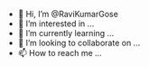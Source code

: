 - 👋 Hi, I’m @RaviKumarGose
- 👀 I’m interested in ...
- 🌱 I’m currently learning ...
- 💞️ I’m looking to collaborate on ...
- 📫 How to reach me ...

<!---
RaviKumarGose/RaviKumarGose is a ✨ special ✨ repository because its `README.md` (this file) appears on your GitHub profile.
You can click the Preview link to take a look at your changes.
--->
